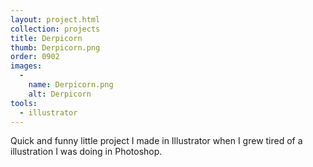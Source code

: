 ```yaml
---
layout: project.html
collection: projects
title: Derpicorn
thumb: Derpicorn.png
order: 0902
images:
  -
    name: Derpicorn.png
    alt: Derpicorn
tools:
  - illustrator
---
```


Quick and funny little project I made in Illustrator when I grew tired of a
illustration I was doing in Photoshop.

